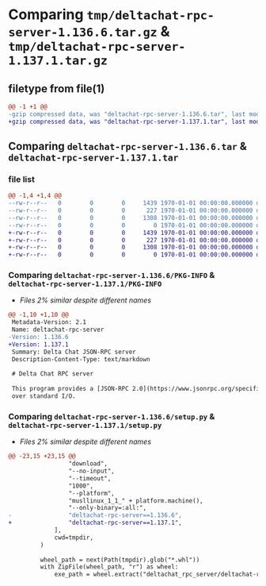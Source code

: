 # Comparing `tmp/deltachat-rpc-server-1.136.6.tar.gz` & `tmp/deltachat-rpc-server-1.137.1.tar.gz`

## filetype from file(1)

```diff
@@ -1 +1 @@
-gzip compressed data, was "deltachat-rpc-server-1.136.6.tar", last modified: Tue Mar 19 04:46:05 2024, max compression
+gzip compressed data, was "deltachat-rpc-server-1.137.1.tar", last modified: Wed Apr  3 02:19:51 2024, max compression
```

## Comparing `deltachat-rpc-server-1.136.6.tar` & `deltachat-rpc-server-1.137.1.tar`

### file list

```diff
@@ -1,4 +1,4 @@
--rw-r--r--   0        0        0     1439 1970-01-01 00:00:00.000000 deltachat-rpc-server-1.136.6/PKG-INFO
--rw-r--r--   0        0        0      227 1970-01-01 00:00:00.000000 deltachat-rpc-server-1.136.6/pyproject.toml
--rw-r--r--   0        0        0     1308 1970-01-01 00:00:00.000000 deltachat-rpc-server-1.136.6/setup.py
--rw-r--r--   0        0        0        0 1970-01-01 00:00:00.000000 deltachat-rpc-server-1.136.6/src/deltachat_rpc_server/__init__.py
+-rw-r--r--   0        0        0     1439 1970-01-01 00:00:00.000000 deltachat-rpc-server-1.137.1/PKG-INFO
+-rw-r--r--   0        0        0      227 1970-01-01 00:00:00.000000 deltachat-rpc-server-1.137.1/pyproject.toml
+-rw-r--r--   0        0        0     1308 1970-01-01 00:00:00.000000 deltachat-rpc-server-1.137.1/setup.py
+-rw-r--r--   0        0        0        0 1970-01-01 00:00:00.000000 deltachat-rpc-server-1.137.1/src/deltachat_rpc_server/__init__.py
```

### Comparing `deltachat-rpc-server-1.136.6/PKG-INFO` & `deltachat-rpc-server-1.137.1/PKG-INFO`

 * *Files 2% similar despite different names*

```diff
@@ -1,10 +1,10 @@
 Metadata-Version: 2.1
 Name: deltachat-rpc-server
-Version: 1.136.6
+Version: 1.137.1
 Summary: Delta Chat JSON-RPC server
 Description-Content-Type: text/markdown
 
 # Delta Chat RPC server
 
 This program provides a [JSON-RPC 2.0](https://www.jsonrpc.org/specification) interface to DeltaChat
 over standard I/O.
```

### Comparing `deltachat-rpc-server-1.136.6/setup.py` & `deltachat-rpc-server-1.137.1/setup.py`

 * *Files 2% similar despite different names*

```diff
@@ -23,15 +23,15 @@
                 "download",
                 "--no-input",
                 "--timeout",
                 "1000",
                 "--platform",
                 "musllinux_1_1_" + platform.machine(),
                 "--only-binary=:all:",
-                "deltachat-rpc-server==1.136.6",
+                "deltachat-rpc-server==1.137.1",
             ],
             cwd=tmpdir,
         )
 
         wheel_path = next(Path(tmpdir).glob("*.whl"))
         with ZipFile(wheel_path, "r") as wheel:
             exe_path = wheel.extract("deltachat_rpc_server/deltachat-rpc-server", "src")
```


